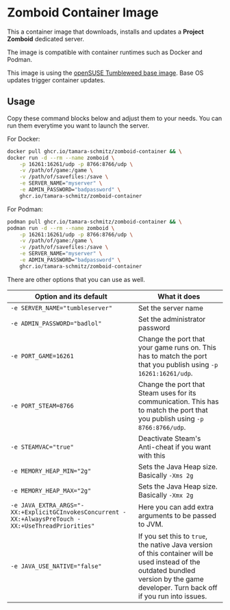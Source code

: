 # Zomboid Container Image

This a container image that downloads, installs and updates a **Project
Zomboid** dedicated server.

The image is compatible with container runtimes such as Docker and Podman.

This image is using the [openSUSE Tumbleweed base
image](https://registry.opensuse.org). Base OS updates trigger container updates.

## Usage

Copy these command blocks below and adjust them to your needs.
You can run them everytime you want to launch the server.

For Docker:

```sh
docker pull ghcr.io/tamara-schmitz/zomboid-container && \
docker run -d --rm --name zomboid \
    -p 16261:16261/udp -p 8766:8766/udp \
    -v /path/of/game:/game \
    -v /path/of/savefiles:/save \
    -e SERVER_NAME="myserver" \
    -e ADMIN_PASSWORD="badpassword" \
    ghcr.io/tamara-schmitz/zomboid-container
```

For Podman:

```sh
podman pull ghcr.io/tamara-schmitz/zomboid-container && \
podman run -d --rm --name zomboid \
    -p 16261:16261/udp -p 8766:8766/udp \
    -v /path/of/game:/game \
    -v /path/of/savefiles:/save \
    -e SERVER_NAME="myserver" \
    -e ADMIN_PASSWORD="badpassword" \
    ghcr.io/tamara-schmitz/zomboid-container
```

There are other options that you can use as well.

| Option and its default | What it does |
| - | - |
| `-e SERVER_NAME="tumbleserver"` | Set the server name |
| `-e ADMIN_PASSWORD="badlol"` | Set the administrator password |
| `-e PORT_GAME=16261` | Change the port that your game runs on. This has to match the port that you publish using `-p 16261:16261/udp`. |
| `-e PORT_STEAM=8766` | Change the port that Steam uses for its communication. This has to match the port that you publish using `-p 8766:8766/udp`.|
| `-e STEAMVAC="true"` | Deactivate Steam's Anti-cheat if you want with this |
| `-e MEMORY_HEAP_MIN="2g"` | Sets the Java Heap size. Basically `-Xms 2g` |
| `-e MEMORY_HEAP_MAX="2g"` | Sets the Java Heap size. Basically `-Xmx 2g` |
| `-e JAVA_EXTRA_ARGS="-XX:+ExplicitGCInvokesConcurrent -XX:+AlwaysPreTouch -XX:+UseThreadPriorities"` | Here you can add extra arguments to be passed to JVM. |
| `-e JAVA_USE_NATIVE="false"` | If you set this to `true`, the native Java version of this container will be used instead of the outdated bundled version by the game developer. Turn back off if you run into issues. |
